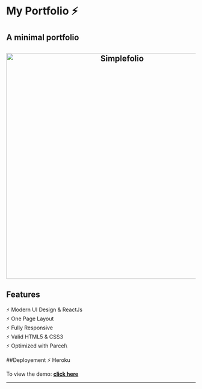 # My Portfolio ⚡️ 
## A minimal portfolio 

<h2 align="center">
  <img src="https://github.com/fouadae/MyPortfolio/blob/master/public/favion.png" alt="Simplefolio" width="600px" />
  <br>
</h2>

## Features

⚡️ Modern UI Design & ReactJs\
⚡️ One Page Layout\
⚡️ Fully Responsive\
⚡️ Valid HTML5 & CSS3\
⚡️ Optimized with Parcel\

##Deployement 
⚡️ Heroku

To view the demo: **[click here](http://fouadae.herokuapp.com/)**

---

